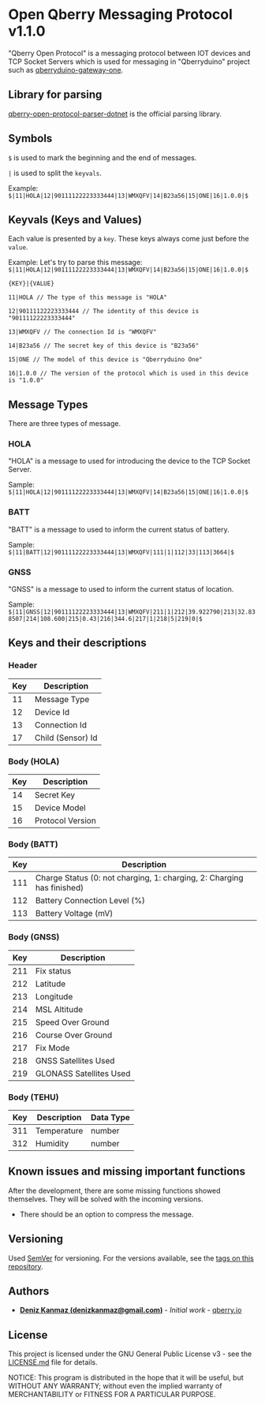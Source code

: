 # Open Qberry Messaging Protocol v1.1.0

"Qberry Open Protocol" is a messaging protocol between IOT devices and TCP Socket Servers which is used for messaging in "Qberryduino" project such as [qberryduino-gateway-one](https://github.com/denizkanmaz/qberryduino-gateway-one).

## Library for parsing
[qberry-open-protocol-parser-dotnet](https://github.com/denizkanmaz/qberry-open-protocol-parser-dotnet) is the official parsing library.

## Symbols

`$` is used to mark the beginning and the end of messages.

`|` is used to split the `keyvals`.

Example:
`$|11|HOLA|12|90111122223333444|13|WMXQFV|14|B23a56|15|ONE|16|1.0.0|$`

## Keyvals (Keys and Values)
Each value is presented by a `key`. These keys always come just before the `value`.

Example: Let's try to parse this message:
`$|11|HOLA|12|90111122223333444|13|WMXQFV|14|B23a56|15|ONE|16|1.0.0|$`

`{KEY}|{VALUE}`

`11|HOLA // The type of this message is "HOLA"`

`12|90111122223333444 // The identity of this device is "90111122223333444"`

`13|WMXQFV // The connection Id is "WMXQFV"`

`14|B23a56 // The secret key of this device is "B23a56"`

`15|ONE // The model of this device is "Qberryduino One"`

`16|1.0.0 // The version of the protocol which is used in this device is "1.0.0"`


## Message Types
There are three types of message.

### HOLA
"HOLA" is a message to used for introducing the device to the TCP Socket Server.

Sample:
`$|11|HOLA|12|90111122223333444|13|WMXQFV|14|B23a56|15|ONE|16|1.0.0|$`

### BATT
"BATT" is a message to used to inform the current status of battery.

Sample:
`$|11|BATT|12|90111122223333444|13|WMXQFV|111|1|112|33|113|3664|$`

### GNSS
"GNSS" is a message to used to inform the current status of location.

Sample:
`$|11|GNSS|12|90111122223333444|13|WMXQFV|211|1|212|39.922790|213|32.838507|214|108.600|215|0.43|216|344.6|217|1|218|5|219|0|$`


## Keys and their descriptions

### Header
| Key | Description |
|--|--|
| 11 | Message Type |
| 12 | Device Id |
| 13 | Connection Id |
| 17 | Child (Sensor) Id |

### Body (HOLA)
| Key | Description |
|--|--|
| 14 | Secret Key |
| 15 | Device Model |
| 16 | Protocol Version |

### Body (BATT)
| Key | Description |
|--|--|
| 111 | Charge Status (0: not charging, 1: charging, 2: Charging has finished) |
| 112 | Battery Connection Level (%) |
| 113 | Battery Voltage (mV) |

### Body (GNSS)
| Key | Description |
|--|--|
| 211 | Fix status |
| 212 | Latitude |
| 213 | Longitude |
| 214 | MSL Altitude |
| 215 | Speed Over Ground |
| 216 | Course Over Ground |
| 217 | Fix Mode |
| 218 | GNSS Satellites Used |
| 219 | GLONASS Satellites Used |

### Body (TEHU)
| Key | Description | Data Type |
|--|--|--|
| 311 | Temperature |number|
| 312 | Humidity |number|

## Known issues and missing important functions
After the development, there are some missing functions showed themselves. They will be solved with the incoming versions.

* There should be an option to compress the message.

## Versioning

Used [SemVer](http://semver.org/) for versioning. For the versions available, see the [tags on this repository](https://github.com/denizkanmaz/qberry-open-protocol/tags). 

## Authors

* **[Deniz Kanmaz (denizkanmaz@gmail.com)](https://github.com/denizkanmaz)** - *Initial work* - [qberry.io](https://qberry.io)

## License

This project is licensed under the GNU General Public License v3 - see the [LICENSE.md](LICENSE.md) file for details.

NOTICE: This program is distributed in the hope that it will be useful, but WITHOUT ANY WARRANTY; without even the implied warranty of MERCHANTABILITY or FITNESS FOR A PARTICULAR PURPOSE.
